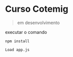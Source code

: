 # Curso Cotemig

> em desenvolvimento

executar o comando

```
npm install
```

```
Load app.js
```
